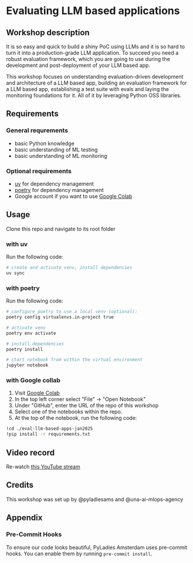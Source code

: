 
# Evaluating LLM based applications

## Workshop description
It is so easy and quick to build a shiny PoC using LLMs and it is so hard to turn it into a production-grade LLM application. To succeed you need a robust evaluation framework, which you are going to use during the development and post-deployment of your LLM based app.

This workshop focuses on understanding evaluation-driven development and architecture of a LLM based app, building an evaluation framework for a LLM based app, establishing a test suite with evals and laying the monitoring foundations for it. All of it by leveraging Python OSS libraries.

## Requirements
### General requrements
* basic Python knowledge
* basic understanding of ML testing
* basic understanding of ML monitoring

### Optional requirements
* [uv](https://docs.astral.sh/uv/) for dependency management
* [poetry](https://python-poetry.org/) for dependency management
* Google account if you want to use [Google Colab](https://colab.research.google.com/)

## Usage

Clone this repo and navigate to its root folder

### with uv
Run the following code:
```bash
# create and activate venv, install dependencies
uv sync
```
### with poetry
Run the following code:
```bash
# configure poetry to use a local venv (optional):
poetry config virtualenvs.in-project true

# activate venv
poetry env activate

# install dependencies
poetry install

# start notebook from within the virtual environment
jupyter notebook
```
### with Google collab
1. Visit [Google Colab](https://colab.research.google.com/)
2. In the top left corner select "File" &#8594; "Open Notebook"
3. Under "GitHub", enter the URL of the repo of this workshop
4. Select one of the notebooks within the repo.
5. At the top of the notebook, run the following code:
```bash
!cd ./eval-llm-based-apps-jan2025
!pip install -r requirements.txt
```

## Video record
Re-watch [this YouTube stream](https://www.youtube.com/live/phpQ5hmC08E?feature=shared)

## Credits
This workshop was set up by @pyladiesams and @una-ai-mlops-agency

## Appendix
### Pre-Commit Hooks
To ensure our code looks beautiful, PyLadies Amsterdam uses pre-commit hooks. You can enable them by running `pre-commit install`. 
